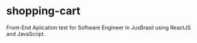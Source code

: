 # shopping-cart
Front-End Aplication test for Software Engineer in JusBrasil using ReactJS and JavaScript.